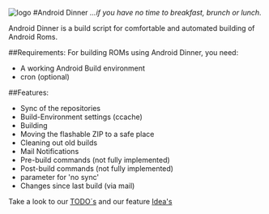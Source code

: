 ![logo](https://nrecom.net/templates/corporate_response/images/s5_logo.png)
#Android Dinner
*...if you have no time to breakfast, brunch or lunch.*


Android Dinner is a build script for comfortable and automated building
of Android Roms.

##Requirements:
For building ROMs using Android Dinner, you need:
- A working Android Build environment
- cron (optional)


##Features:
- Sync of the repositories
- Build-Environment settings (ccache)
- Building
- Moving the flashable ZIP to a safe place
- Cleaning out old builds
- Mail Notifications
- Pre-build commands (not fully implemented)
- Post-build commands (not fully implemented)
- parameter for 'no sync'
- Changes since last build (via mail)

Take a look to our [TODO´s](/doc/TODO.md) and our feature [Idea's](/doc/IDEAS.md)
